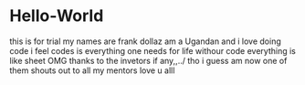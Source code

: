 # Hello-World
this is for trial
my names are frank dollaz
am a Ugandan and i love doing code i feel codes is everything one needs for life
withour code everything is like sheet OMG
thanks to the invetors if any,,../
tho i guess am now one of them shouts out to all my mentors love u alll
